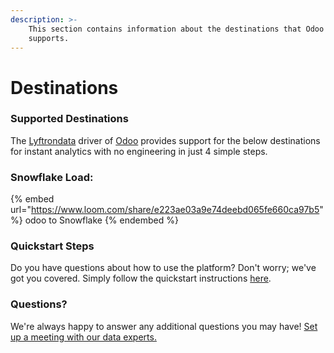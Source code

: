 ```yaml
---
description: >-
    This section contains information about the destinations that Odoo
    supports.
---
```


# Destinations

### Supported Destinations

The [Lyftrondata](https://www.lyftrondata.com/) driver of [Odoo](https://www.lyftrondata.com/integration/finance-analytics/odoo/) provides support for the below destinations for instant analytics with no engineering in just 4 simple steps.

### Snowflake Load:

{% embed url="https://www.loom.com/share/e223ae03a9e74deebd065fe660ca97b5" %}
odoo to Snowflake
{% endembed %}

### Quickstart Steps

Do you have questions about how to use the platform? Don't worry; we've got you covered. Simply follow the quickstart instructions [here](../../../quickstart-steps.md).

### Questions? <a href="#questions" id="questions"></a>

We're always happy to answer any additional questions you may have! [Set up a meeting with our data experts.](https://www.lyftrondata.com/book-a-meeting/)
